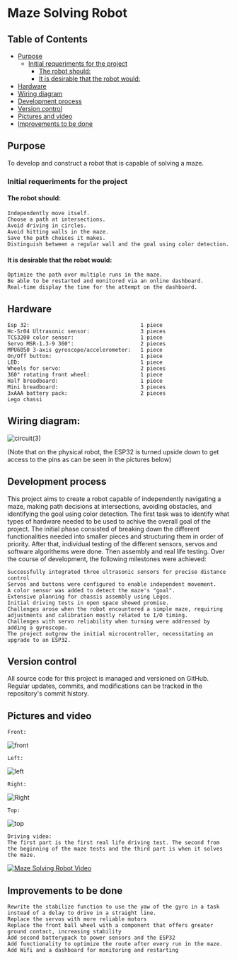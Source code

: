 
# Maze Solving Robot

## Table of Contents
- [Purpose](#purpose)
    - [Initial requeriments for the project](#initial-requirements-for-the-project) 
      - [The robot should:](#the-robot-should)
      - [It is desirable that the robot would:](#it-is-desirable-that-the-robot-would)
- [Hardware](#hardware)
- [Wiring diagram](#wiring-diagram)
- [Development process](#development-process)
- [Version control](#version-control)
- [Pictures and video](#pictures-and-video)
- [Improvements to be done](#improvements-to-be-done)

## Purpose
To develop and construct a robot that is capable of solving a maze. 

### Initial requeriments for the project

#### The robot should:

    Independently move itself.
    Choose a path at intersections.
    Avoid driving in circles.
    Avoid hitting walls in the maze.
    Save the path choices it makes.
    Distinguish between a regular wall and the goal using color detection.

#### It is desirable that the robot would:

    Optimize the path over multiple runs in the maze.
    Be able to be restarted and monitored via an online dashboard.
    Real-time display the time for the attempt on the dashboard.


## Hardware

    Esp 32:                                   1 piece
    Hc-Sr04 Ultrasonic sensor:                3 pieces
    TCS3200 color sensor:                     1 piece
    Servo MSR-1.3-9 360°:                     2 pieces
    MPU6050 3-axis gyroscope/accelerometer:   1 piece 
    On/Off button:                            1 piece
    LED:                                      1 piece
    Wheels for servo:                         2 pieces
    360° rotating front wheel:                1 piece
    Half breadboard:                          1 piece
    Mini breadboard:                          3 pieces
    3xAAA battery pack:                       2 pieces
    Lego chassi

## Wiring diagram: 
![circuit(3)](https://github.com/Zachral/maze_robot_esp/assets/101337887/be745fdc-924e-4ef5-82da-3678eac1bb0f)


(Note that on the physical robot, the ESP32 is turned upside down to get access to the pins as can be seen in the pictures below)

## Development process

This project aims to create a robot capable of independently navigating a maze, making path decisions at intersections, avoiding obstacles, and identifying the goal using color detection. The first task was to identify what types of hardware needed to be used to achive the overall goal of the project. The initial phase consisted of breaking down the different functionalities needed into smaller pieces and structuring them in order of priority. After that, individual testing of the different sensors, servos and software algorithems were done. Then assembly and real life testing. 
Over the course of development, the following milestones were achieved:

    Successfully integrated three ultrasonic sensors for precise distance control
    Servos and buttons were configured to enable independent movement.
    A color sensor was added to detect the maze's "goal". 
    Extensive planning for chassis assembly using Legos.
    Initial driving tests in open space showed promise.
    Challenges arose when the robot encountered a simple maze, requiring adjustments and calibration mostly related to I/O timing.
    Challenges with servo reliability when turning were addressed by adding a gyroscope.
    The project outgrew the initial microcontroller, necessitating an upgrade to an ESP32.

## Version control

All source code for this project is managed and versioned on GitHub. Regular updates, commits, and modifications can be tracked in the repository's commit history.

## Pictures and video
    Front:
![front](https://github.com/Zachral/maze_robot_esp/assets/101337887/99bfc61b-288b-40ad-bd51-e27fc75cc724)

    Left:
![left](https://github.com/Zachral/maze_robot_esp/assets/101337887/eab01af1-e608-42d2-a64c-504b19f20a07)

    Right:
![Right](https://github.com/Zachral/maze_robot_esp/assets/101337887/546c1873-b4df-4cb5-a6ab-e4d97da09666)

    Top:
![top](https://github.com/Zachral/maze_robot_esp/assets/101337887/2d98c651-3458-4ba4-8330-3b9ab481a5f8)


    Driving video:
    The first part is the first real life driving test. The second from the beginning of the maze tests and the third part is when it solves the maze. 
[![Maze Solving Robot Video](https://img.youtube.com/vi/kiKUuKGGRBU/0.jpg)](https://www.youtube.com/watch?v=kiKUuKGGRBU)

## Improvements to be done
    Rewrite the stabilize function to use the yaw of the gyro in a task instead of a delay to drive in a straight line. 
    Replace the servos with more reliable motors
    Replace the front ball wheel with a component that offers greater ground contact, increasing stability
    Add second batterypack to power sensors and the ESP32
    Add functionality to optimize the route after every run in the maze.
    Add Wifi and a dashboard for monitoring and restarting 
